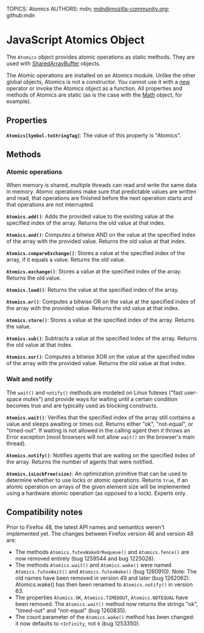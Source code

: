 TOPICS: Atomics
AUTHORS: mdn; mdn@mozilla-community.org; github:mdn

# JavaScript Atomics Object

The `Atomics` object provides atomic operations as static methods. They are used with [SharedArrayBuffer](/en/webfrontend/SharedArrayBuffer_Object) objects.

The Atomic operations are installed on an Atomics module. Unlike the other global objects, Atomics is not a constructor. You cannot use it with a [new](/en/webfrontend/new_operator) operator or invoke the Atomics object as a function. All properties and methods of Atomics are static (as is the case with the [Math](/en/webfrontend/Math_Object) object, for example).


## Properties

**`Atomics[Symbol.toStringTag]`**: The value of this property is "Atomics".


## Methods

### Atomic operations
When memory is shared, multiple threads can read and write the same data in memory. Atomic operations make sure that predictable values are written and read, that operations are finished before the next operation starts and that operations are not interrupted.

**`Atomics.add()`**: Adds the provided value to the existing value at the specified index of the array. Returns the old value at that index.

**`Atomics.and()`**: Computes a bitwise AND on the value at the specified index of the array with the provided value. Returns the old value at that index.

**`Atomics.compareExchange()`**: Stores a value at the specified index of the array, if it equals a value. Returns the old value.

**`Atomics.exchange()`**: Stores a value at the specified index of the array. Returns the old value.

**`Atomics.load()`**: Returns the value at the specified index of the array.

**`Atomics.or()`**: Computes a bitwise OR on the value at the specified index of the array with the provided value. Returns the old value at that index.

**`Atomics.store()`**: Stores a value at the specified index of the array. Returns the value.

**`Atomics.sub()`**: Subtracts a value at the specified index of the array. Returns the old value at that index.

**`Atomics.xor()`**: Computes a bitwise XOR on the value at the specified index of the array with the provided value. Returns the old value at that index.


### Wait and notify
The `wait()` and `notify()` methods are modeled on Linux futexes ("fast user-space mutex") and provide ways for waiting until a certain condition becomes true and are typically used as blocking constructs.

**`Atomics.wait()`**: Verifies that the specified index of the array still contains a value and sleeps awaiting or times out. Returns either "ok", "not-equal", or "timed-out". If waiting is not allowed in the calling agent then it throws an Error exception (most browsers will not allow `wait()` on the browser's main thread).

**`Atomics.notify()`**: Notifies agents that are waiting on the specified index of the array. Returns the number of agents that were notified.

**`Atomics.isLockFree(size)`**: An optimization primitive that can be used to determine whether to use locks or atomic operations. Returns `true`, if an atomic operation on arrays of the given element size will be implemented using a hardware atomic operation (as opposed to a lock). Experts only.



## Compatibility notes
Prior to Firefox 48, the latest API names and semantics weren't implemented yet. The changes between Firefox version 46 and version 48 are:

- The methods `Atomics.futexWakeOrRequeue()` and `Atomics.fence()` are now removed entirely (bug 1259544 and bug 1225028).
- The methods `Atomics.wait()` and `Atomics.wake()` were named `Atomics.futexWait()` and `Atomics.futexWake()` (bug 1260910). Note: The old names have been removed in version 49 and later (bug 1262062). Atomics.wake() has then been renamed to `Atomics.notify()` in version 63.
- The properties `Atomics.OK`, `Atomics.TIMEDOUT`, `Atomics.NOTEQUAL` have been removed. The `Atomics.wait()` method now returns the strings "ok", "timed-out" and "not-equal" (bug 1260835).
- The count parameter of the `Atomics.wake()` method has been changed: it now defaults to `+Infinity`, not `0` (bug 1253350).
